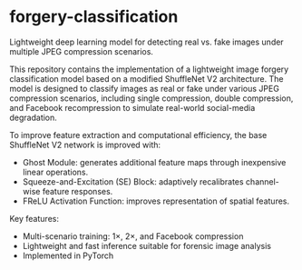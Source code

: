 # forgery-classification
Lightweight deep learning model for detecting real vs. fake images under multiple JPEG compression scenarios.

This repository contains the implementation of a lightweight image forgery classification model based on a modified ShuffleNet V2 architecture. The model is designed to classify images as real or fake under various JPEG compression scenarios, including single compression, double compression, and Facebook recompression to simulate real-world social-media degradation.

To improve feature extraction and computational efficiency, the base ShuffleNet V2 network is improved with:
- Ghost Module: generates additional feature maps through inexpensive linear operations.
- Squeeze-and-Excitation (SE) Block: adaptively recalibrates channel-wise feature responses.
- FReLU Activation Function: improves representation of spatial features.

Key features:
- Multi-scenario training: 1×, 2×, and Facebook compression
- Lightweight and fast inference suitable for forensic image analysis
- Implemented in PyTorch
